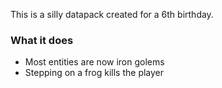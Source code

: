 This is a silly datapack created for a 6th birthday.

### What it does

- Most entities are now iron golems
- Stepping on a frog kills the player
